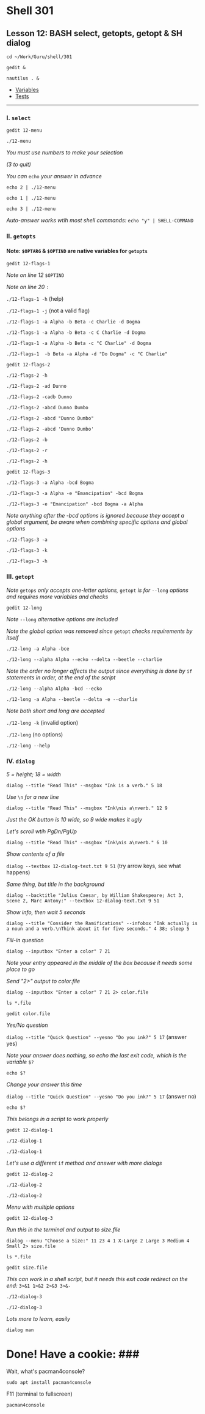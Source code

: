 # Shell 301
## Lesson 12: BASH select, getopts, getopt & SH dialog

`cd ~/Work/Guru/shell/301`

`gedit &`

`nautilus . &`

- [Variables](https://github.com/inkVerb/guru/blob/master/301-shell/Variables.md)
- [Tests](https://github.com/inkVerb/guru/blob/master/301-shell/Tests.md)
___

### I. `select`

`gedit 12-menu`

`./12-menu`

*You must use numbers to make your selection*

*(3 to quit)*

*You can* `echo` *your answer in advance*

`echo 2 | ./12-menu`

`echo 1 | ./12-menu`

`echo 3 | ./12-menu`

*Auto-answer works wtih most shell commands:* `echo "y" | SHELL-COMMAND`

### II. `getopts`

#### Note: `$OPTARG` & `$OPTIND` are native variables for `getopts`

`gedit 12-flags-1`

*Note on line 12* `$OPTIND`


*Note on line 20* `:`


`./12-flags-1 -h` (help)

`./12-flags-1 -j` (not a valid flag)

`./12-flags-1 -a Alpha -b Beta -c Charlie -d Dogma`

`./12-flags-1 -a Alpha -b Beta -c C Charlie -d Dogma`

`./12-flags-1 -a Alpha -b Beta -c "C Charlie" -d Dogma`

`./12-flags-1  -b Beta -a Alpha -d "Do Dogma" -c "C Charlie" `

`gedit 12-flags-2`

`./12-flags-2 -h`

`./12-flags-2 -ad Dunno`

`./12-flags-2 -cadb Dunno`

`./12-flags-2 -abcd Dunno Dumbo`

`./12-flags-2 -abcd "Dunno Dumbo"`

`./12-flags-2 -abcd 'Dunno Dumbo'`

`./12-flags-2 -b`

`./12-flags-2 -r`

`./12-flags-2 -h`

`gedit 12-flags-3`

`./12-flags-3 -a Alpha -bcd Bogma`

`./12-flags-3 -a Alpha -e "Emancipation" -bcd Bogma`

`./12-flags-3 -e "Emancipation" -bcd Bogma -a Alpha`

*Note anything after the -bcd options is ignored because they accept a global argument, be aware when combining specific options and global options*

`./12-flags-3 -a`

`./12-flags-3 -k`

`./12-flags-3 -h`

### III. `getopt`

*Note* `getops` *only accepts one-letter options,* `getopt` *is for* `--long` *options and requires more variables and checks*

`gedit 12-long`

*Note* `--long` *alternative options are included*

*Note the global option was removed since* `getopt` *checks requirements by itself*

`./12-long -a Alpha -bce`

`./12-long --alpha Alpha --ecko --delta --beetle --charlie `

*Note the order no longer affects the output since everything is done by* `if` *statements in order, at the end of the script*

`./12-long --alpha Alpha -bcd --ecko`

`./12-long -a Alpha --beetle --delta -e --charlie`

*Note both short and long are accepted*

`./12-long -k` (invalid option)

`./12-long` (no options)

`./12-long --help`

### IV. `dialog`

*5 = height; 18 = width*

`dialog --title "Read This" --msgbox "Ink is a verb." 5 18`

*Use* `\n` *for a new line*

`dialog --title "Read This" --msgbox "Ink\nis a\nverb." 12 9`

*Just the OK button is 10 wide, so 9 wide makes it ugly*

*Let's scroll wtih PgDn/PgUp*

`dialog --title "Read This" --msgbox "Ink\nis a\nverb." 6 10`

*Show contents of a file*

`dialog --textbox 12-dialog-text.txt 9 51` (try arrow keys, see what happens)

*Same thing, but title in the background*

`dialog --backtitle "Julius Caesar, by William Shakespeare; Act 3, Scene 2, Marc Antony:" --textbox 12-dialog-text.txt 9 51`

*Show info, then wait 5 seconds*

`dialog --title "Consider the Ramifications" --infobox "Ink actually is a noun and a verb.\nThink about it for five seconds." 4 38; sleep 5`

*Fill-in question* 

`dialog --inputbox "Enter a color" 7 21`

*Note your entry appeared in the middle of the box because it needs some place to go*

*Send "2>" output to color.file*

`dialog --inputbox "Enter a color" 7 21 2> color.file`

`ls *.file`

`gedit color.file`

*Yes/No question*

`dialog --title "Quick Question" --yesno "Do you ink?" 5 17` (answer yes)

*Note your answer does nothing, so echo the last exit code, which is the variable* `$?`

`echo $?`

*Change your answer this time*

`dialog --title "Quick Question" --yesno "Do you ink?" 5 17` (answer no)

`echo $?`

*This belongs in a script to work properly*

`gedit 12-dialog-1`

`./12-dialog-1`

`./12-dialog-1`

*Let's use a different* `if` *method and answer with more dialogs*

`gedit 12-dialog-2`

`./12-dialog-2`

`./12-dialog-2`

*Menu with multiple options*

`gedit 12-dialog-3`

*Run this in the terminal and output to size.file*

`dialog --menu "Choose a Size:" 11 23 4 1 X-Large 2 Large 3 Medium 4 Small 2> size.file`

`ls *.file`

`gedit size.file`

*This can work in a shell script, but it needs this exit code redirect on the end:* `3>&1 1>&2 2>&3 3>&-`

`./12-dialog-3`

`./12-dialog-3`

*Lots more to learn, easily*

`dialog man`

# Done! Have a cookie: ### #

Wait, what's pacman4console?

`sudo apt install pacman4console`

F11 (terminal to fullscreen)

`pacman4console`

